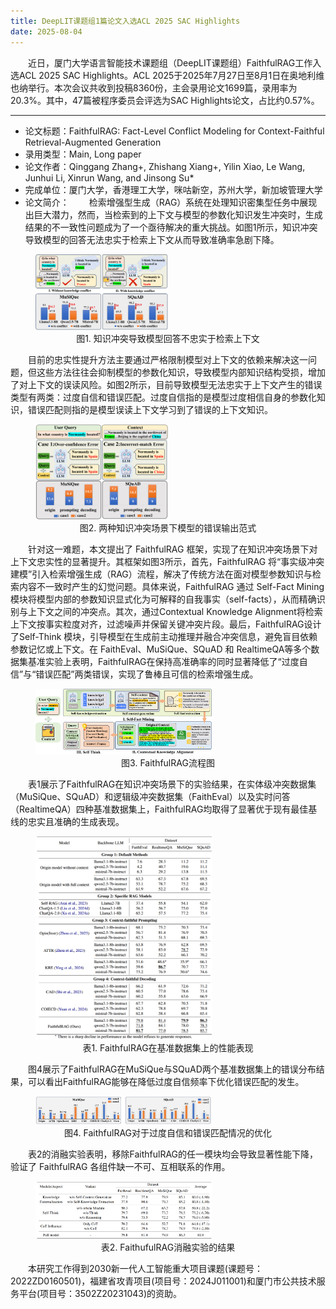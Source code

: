 ```yaml
---
title: DeepLIT课题组1篇论文入选ACL 2025 SAC Highlights
date: 2025-08-04
---
```

&emsp;&emsp;近日，厦门大学语言智能技术课题组（DeepLIT课题组）FaithfulRAG工作入选ACL 2025 SAC Highlights。ACL 2025于2025年7月27日至8月1日在奥地利维也纳举行。本次会议共收到投稿8360份，主会录用论文1699篇，录用率为20.3%。其中，47篇被程序委员会评选为SAC Highlights论文，占比约0.57%。
<!--more-->
- - -
- 论文标题：FaithfulRAG: Fact-Level Conflict Modeling for Context-Faithful Retrieval-Augmented Generation
- 录用类型：Main, Long paper
- 论文作者：Qinggang Zhang+, Zhishang Xiang+, Yilin Xiao, Le Wang, Junhui Li, Xinrun Wang, and Jinsong Su*
- 完成单位：厦门大学，香港理工大学，咪咕新空，苏州大学，新加坡管理大学
- 论文简介：
&emsp;&emsp;检索增强型生成（RAG）系统在处理知识密集型任务中展现出巨大潜力，然而，当检索到的上下文与模型的参数化知识发生冲突时，生成结果的不一致性问题成为了一个亟待解决的重大挑战。如图1所示，知识冲突导致模型的回答无法忠实于检索上下文从而导致准确率急剧下降。
<figure>
  <img src="1.jpg" alt="" style="width: 50%;">
  <figcaption style="text-align: center;">图1. 知识冲突导致模型回答不忠实于检索上下文</figcaption>
</figure>
&emsp;&emsp;目前的忠实性提升方法主要通过严格限制模型对上下文的依赖来解决这一问题，但这些方法往往会抑制模型的参数化知识，导致模型内部知识结构受损，增加了对上下文的误读风险。如图2所示，目前导致模型无法忠实于上下文产生的错误类型有两类：过度自信和错误匹配。过度自信指的是模型过度相信自身的参数化知识，错误匹配则指的是模型误读上下文学习到了错误的上下文知识。
<figure>
  <img src="2.jpg" alt="" style="width: 50%;">
  <figcaption style="text-align: center;">图2. 两种知识冲突场景下模型的错误输出范式</figcaption>
</figure>
&emsp;&emsp;针对这一难题，本文提出了 FaithfulRAG 框架，实现了在知识冲突场景下对上下文忠实性的显著提升。其框架如图3所示，首先，FaithfulRAG 将“事实级冲突建模”引入检索增强生成（RAG）流程，解决了传统方法在面对模型参数知识与检索内容不一致时产生的幻觉问题。具体来说，FaithfulRAG 通过 Self-Fact Mining模块将模型内部的参数知识显式化为可解释的自我事实（self-facts），从而精确识别与上下文之间的冲突点。其次，通过Contextual Knowledge Alignment将检索上下文按事实粒度对齐，过滤噪声并保留关键冲突片段。最后，FaithfulRAG设计了Self-Think 模块，引导模型在生成前主动推理并融合冲突信息，避免盲目依赖参数记忆或上下文。在 FaithEval、MuSiQue、SQuAD 和 RealtimeQA等多个数据集基准实验上表明，FaithfulRAG在保持高准确率的同时显著降低了“过度自信”与“错误匹配”两类错误，实现了鲁棒且可信的检索增强生成。
<figure>
  <img src="3.jpg" alt="" style="width: 66.6%;">
  <figcaption style="text-align: center;">图3. FaithfulRAG流程图</figcaption>
</figure>
&emsp;&emsp;表1展示了FaithfulRAG在知识冲突场景下的实验结果，在实体级冲突数据集（MuSiQue、SQuAD）和逻辑级冲突数据集（FaithEval）以及实时问答（RealtimeQA）四种基准数据集上，FaithfulRAG均取得了显著优于现有最佳基线的忠实且准确的生成表现。
<figure>
  <img src="4.png" alt="" style="width: 66.6%;">
  <figcaption style="text-align: center;">表1. FaithfulRAG在基准数据集上的性能表现</figcaption>
</figure>
&emsp;&emsp;图4展示了FaithfulRAG在MuSiQue与SQuAD两个基准数据集上的错误分布结果，可以看出FaithfulRAG能够在降低过度自信频率下优化错误匹配的发生。
<figure>
  <img src="5.png" alt="" style="width: 66.6%;">
  <figcaption style="text-align: center;">
  图4. FaithfulRAG对于过度自信和错误匹配情况的优化
  </figcaption>
</figure>
&emsp;&emsp;表2的消融实验表明，移除FaithfulRAG的任一模块均会导致显著性能下降，验证了 FaithfulRAG 各组件缺一不可、互相联系的作用。
<figure>
  <img src="6.png" alt="" style="width: 66.6%;">
  <figcaption style="text-align: center;">表2. FaithufulRAG消融实验的结果</figcaption>
</figure>
&emsp;&emsp;本研究工作得到2030新一代人工智能重大项目课题(课题号：2022ZD0160501)，福建省攻青项目(项目号：2024J011001)和厦门市公共技术服务平台(项目号：3502Z20231043)的资助。

